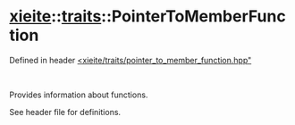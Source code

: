 # [xieite](../../xieite.md)\:\:[traits](../../traits.md)\:\:PointerToMemberFunction
Defined in header [<xieite/traits/pointer_to_member_function.hpp"](../../../include/xieite/traits/pointer_to_member_function.hpp)

&nbsp;

Provides information about functions.

See header file for definitions.
